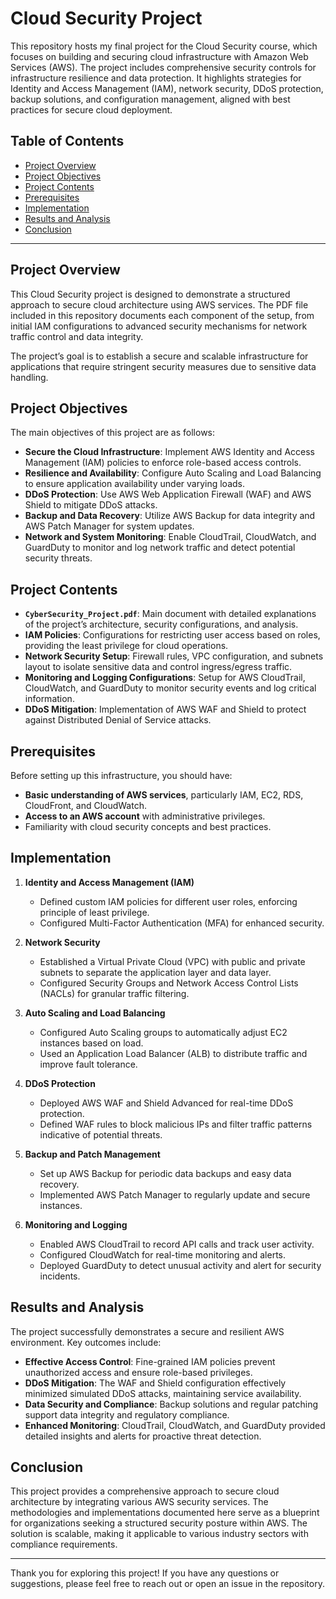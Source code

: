 # Cloud Security Project

This repository hosts my final project for the Cloud Security course, which focuses on building and securing cloud infrastructure with Amazon Web Services (AWS). The project includes comprehensive security controls for infrastructure resilience and data protection. It highlights strategies for Identity and Access Management (IAM), network security, DDoS protection, backup solutions, and configuration management, aligned with best practices for secure cloud deployment.

## Table of Contents
- [Project Overview](#project-overview)
- [Project Objectives](#project-objectives)
- [Project Contents](#project-contents)
- [Prerequisites](#prerequisites)
- [Implementation](#implementation)
- [Results and Analysis](#results-and-analysis)
- [Conclusion](#conclusion)

---

## Project Overview
This Cloud Security project is designed to demonstrate a structured approach to secure cloud architecture using AWS services. The PDF file included in this repository documents each component of the setup, from initial IAM configurations to advanced security mechanisms for network traffic control and data integrity. 

The project’s goal is to establish a secure and scalable infrastructure for applications that require stringent security measures due to sensitive data handling.

## Project Objectives
The main objectives of this project are as follows:
- **Secure the Cloud Infrastructure**: Implement AWS Identity and Access Management (IAM) policies to enforce role-based access controls.
- **Resilience and Availability**: Configure Auto Scaling and Load Balancing to ensure application availability under varying loads.
- **DDoS Protection**: Use AWS Web Application Firewall (WAF) and AWS Shield to mitigate DDoS attacks.
- **Backup and Data Recovery**: Utilize AWS Backup for data integrity and AWS Patch Manager for system updates.
- **Network and System Monitoring**: Enable CloudTrail, CloudWatch, and GuardDuty to monitor and log network traffic and detect potential security threats.

## Project Contents
- **`CyberSecurity_Project.pdf`**: Main document with detailed explanations of the project’s architecture, security configurations, and analysis.
- **IAM Policies**: Configurations for restricting user access based on roles, providing the least privilege for cloud operations.
- **Network Security Setup**: Firewall rules, VPC configuration, and subnets layout to isolate sensitive data and control ingress/egress traffic.
- **Monitoring and Logging Configurations**: Setup for AWS CloudTrail, CloudWatch, and GuardDuty to monitor security events and log critical information.
- **DDoS Mitigation**: Implementation of AWS WAF and Shield to protect against Distributed Denial of Service attacks.

## Prerequisites
Before setting up this infrastructure, you should have:
- **Basic understanding of AWS services**, particularly IAM, EC2, RDS, CloudFront, and CloudWatch.
- **Access to an AWS account** with administrative privileges.
- Familiarity with cloud security concepts and best practices.

## Implementation
1. **Identity and Access Management (IAM)**
   - Defined custom IAM policies for different user roles, enforcing principle of least privilege.
   - Configured Multi-Factor Authentication (MFA) for enhanced security.

2. **Network Security**
   - Established a Virtual Private Cloud (VPC) with public and private subnets to separate the application layer and data layer.
   - Configured Security Groups and Network Access Control Lists (NACLs) for granular traffic filtering.

3. **Auto Scaling and Load Balancing**
   - Configured Auto Scaling groups to automatically adjust EC2 instances based on load.
   - Used an Application Load Balancer (ALB) to distribute traffic and improve fault tolerance.

4. **DDoS Protection**
   - Deployed AWS WAF and Shield Advanced for real-time DDoS protection.
   - Defined WAF rules to block malicious IPs and filter traffic patterns indicative of potential threats.

5. **Backup and Patch Management**
   - Set up AWS Backup for periodic data backups and easy data recovery.
   - Implemented AWS Patch Manager to regularly update and secure instances.

6. **Monitoring and Logging**
   - Enabled AWS CloudTrail to record API calls and track user activity.
   - Configured CloudWatch for real-time monitoring and alerts.
   - Deployed GuardDuty to detect unusual activity and alert for security incidents.

## Results and Analysis
The project successfully demonstrates a secure and resilient AWS environment. Key outcomes include:
- **Effective Access Control**: Fine-grained IAM policies prevent unauthorized access and ensure role-based privileges.
- **DDoS Mitigation**: The WAF and Shield configuration effectively minimized simulated DDoS attacks, maintaining service availability.
- **Data Security and Compliance**: Backup solutions and regular patching support data integrity and regulatory compliance.
- **Enhanced Monitoring**: CloudTrail, CloudWatch, and GuardDuty provided detailed insights and alerts for proactive threat detection.

## Conclusion
This project provides a comprehensive approach to secure cloud architecture by integrating various AWS security services. The methodologies and implementations documented here serve as a blueprint for organizations seeking a structured security posture within AWS. The solution is scalable, making it applicable to various industry sectors with compliance requirements.


---

Thank you for exploring this project! If you have any questions or suggestions, please feel free to reach out or open an issue in the repository.

